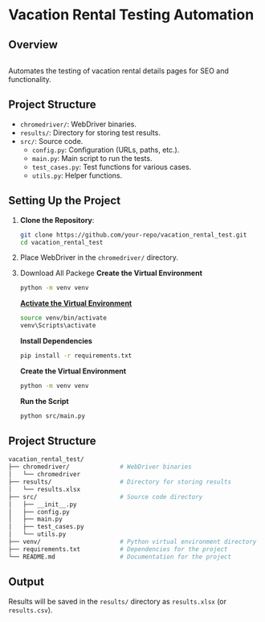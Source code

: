 # Vacation Rental Testing Automation

## Overview

```

```

Automates the testing of vacation rental details pages for SEO and functionality.

## Project Structure

- `chromedriver/`: WebDriver binaries.
- `results/`: Directory for storing test results.
- `src/`: Source code.
  - `config.py`: Configuration (URLs, paths, etc.).
  - `main.py`: Main script to run the tests.
  - `test_cases.py`: Test functions for various cases.
  - `utils.py`: Helper functions.

## Setting Up the Project

1. **Clone the Repository**:

   ```bash
   git clone https://github.com/your-repo/vacation_rental_test.git
   cd vacation_rental_test

   ```
2. Place WebDriver in the `chromedriver/` directory.
3. Download All Packege
   **Create the Virtual Environment**

   ```bash
   python -m venv venv
   ```

   **[Activate the Virtual Environment]()**

   ```bash
   source venv/bin/activate
   venv\Scripts\activate

   ```

   **Install Dependencies**

   ```bash
   pip install -r requirements.txt

   ```

   **Create the Virtual Environment**

   ```bash
   python -m venv venv
   ```

   **Run the Script**

   ```bash
   python src/main.py
   ```

## Project Structure

```bash
vacation_rental_test/
├── chromedriver/              # WebDriver binaries
│   └── chromedriver
├── results/                   # Directory for storing results
│   └── results.xlsx
├── src/                       # Source code directory
│   ├── __init__.py
│   ├── config.py
│   ├── main.py
│   ├── test_cases.py
│   └── utils.py
├── venv/                      # Python virtual environment directory
├── requirements.txt           # Dependencies for the project
└── README.md                  # Documentation for the project
```

## Output

Results will be saved in the `results/` directory as `results.xlsx` (or `results.csv`).
